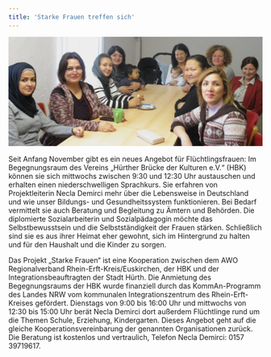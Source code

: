 ```yaml
---
title: 'Starke Frauen treffen sich'
---
```


<img src="/assets/images/starke_frauen.jpg" />


Seit Anfang November gibt es ein neues Angebot für Flüchtlingsfrauen:
Im Begegnungsraum des Vereins „Hürther Brücke der Kulturen e.V.“ (HBK)
können sie sich mittwochs zwischen 9:30 und 12:30 Uhr austauschen und
erhalten einen niederschwelligen Sprachkurs. Sie erfahren von
Projektleiterin Necla Demirci mehr über die Lebensweise in Deutschland
und wie unser Bildungs- und Gesundheitssystem funktionieren. Bei
Bedarf vermittelt sie auch Beratung und Begleitung zu Ämtern und
Behörden. Die diplomierte Sozialarbeiterin und Sozialpädagogin möchte
das Selbstbewusstsein und die Selbstständigkeit der Frauen
stärken. Schließlich sind sie es aus ihrer Heimat eher gewohnt, sich
im Hintergrund zu halten und für den Haushalt und die Kinder zu
sorgen.

Das Projekt „Starke Frauen“ ist eine Kooperation zwischen dem AWO
Regionalverband Rhein-Erft-Kreis/Euskirchen, der HBK und der
Integrationsbeauftragten der Stadt Hürth. Die Anmietung des
Begegnungsraums der HBK wurde finanziell durch das KommAn-Programm des
Landes NRW vom kommunalen Integrationszentrum des Rhein-Erft-Kreises
gefördert. Dienstags von 9:00 bis 16:00 Uhr und mittwochs von 12:30
bis 15:00 Uhr berät Necla Demirci dort außerdem Flüchtlinge rund um
die Themen Schule, Erziehung, Kindergarten. Dieses Angebot geht auf
die gleiche Kooperationsvereinbarung der genannten Organisationen
zurück. Die Beratung ist kostenlos und vertraulich, Telefon Necla
Demirci: 0157 39719617.
